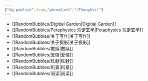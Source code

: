 ```yaml
---
{"dg-publish":true,"permalink":"/Thoughts/"}
---
```


- [[RandomBubbles/Digitial Garden\|Digitial Garden]]
- [[RandomBubbles/Petaphysics 荒诞玄学\|Petaphysics 荒诞玄学]]
- [[RandomBubbles/关于写作\|关于写作]]
- [[RandomBubbles/关于摄影\|关于摄影]]
- [[RandomBubbles/救赎\|救赎]]
- [[RandomBubbles/爱情\|爱情]]
- [[RandomBubbles/祛魅\|祛魅]]
- [[RandomBubbles/街景\|街景]]
- [[RandomBubbles/阅读\|阅读]]
